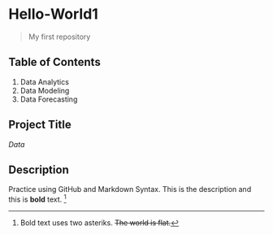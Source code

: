 # Hello-World1
> My first repository

## Table of Contents
1. Data Analytics
2. Data Modeling
3. Data Forecasting
## Project Title
*Data*

## Description

Practice using GitHub and Markdown Syntax. This is the description and this is **bold** text. [^1]

[^1]: Bold text uses two asteriks. ~~The world is flat.~~
